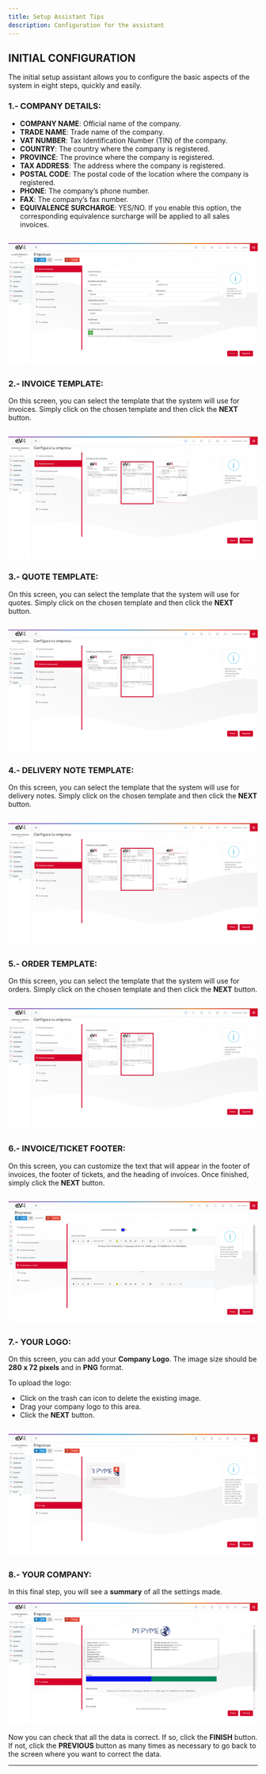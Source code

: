 ```yaml
---
title: Setup Assistant Tips
description: Configuration for the assistant
---
```


## INITIAL CONFIGURATION

The initial setup assistant allows you to configure the basic aspects of the system in eight steps, quickly and easily.

### 1.- COMPANY DETAILS:

- **COMPANY NAME**: Official name of the company.
- **TRADE NAME**: Trade name of the company.
- **VAT NUMBER**: Tax Identification Number (TIN) of the company.
- **COUNTRY**: The country where the company is registered.
- **PROVINCE**: The province where the company is registered.
- **TAX ADDRESS**: The address where the company is registered.
- **POSTAL CODE**: The postal code of the location where the company is registered.
- **PHONE**: The company’s phone number.
- **FAX**: The company’s fax number.
- **EQUIVALENCE SURCHARGE**: YES/NO. If you enable this option, the corresponding equivalence surcharge will be applied to all sales invoices.

![First Image](../../../../assets/primerpresupuestoimg/AsistenteConfiguracion01.png)
---

### 2.- INVOICE TEMPLATE:

On this screen, you can select the template that the system will use for invoices. Simply click on the chosen template and then click the **NEXT** button.

![](../../../../assets/primerpresupuestoimg/AsistenteConfiguracion02.png)
---

### 3.- QUOTE TEMPLATE:

On this screen, you can select the template that the system will use for quotes. Simply click on the chosen template and then click the **NEXT** button.

![](../../../../assets/primerpresupuestoimg/AsistenteConfiguracion03.png)
---

### 4.- DELIVERY NOTE TEMPLATE:

On this screen, you can select the template that the system will use for delivery notes. Simply click on the chosen template and then click the **NEXT** button.

![](../../../../assets/primerpresupuestoimg/AsistenteConfiguracion04.png)
---

### 5.- ORDER TEMPLATE:

On this screen, you can select the template that the system will use for orders. Simply click on the chosen template and then click the **NEXT** button.

![](../../../../assets/primerpresupuestoimg/AsistenteConfiguracion05.png)
---

### 6.- INVOICE/TICKET FOOTER:

On this screen, you can customize the text that will appear in the footer of invoices, the footer of tickets, and the heading of invoices. Once finished, simply click the **NEXT** button.

![](../../../../assets/primerpresupuestoimg/AsistenteConfiguracion10.png)
---

### 7.- YOUR LOGO:

On this screen, you can add your **Company Logo**. The image size should be **280 x 72 pixels** and in **PNG** format.

To upload the logo:
- Click on the trash can icon to delete the existing image.
- Drag your company logo to this area.
- Click the **NEXT** button.

![](../../../../assets/primerpresupuestoimg/AsistenteConfiguracion12.png)
---

### 8.- YOUR COMPANY:

In this final step, you will see a **summary** of all the settings made.

![](../../../../assets/primerpresupuestoimg/AsistenteConfiguracion14.png)

Now you can check that all the data is correct. If so, click the **FINISH** button. If not, click the **PREVIOUS** button as many times as necessary to go back to the screen where you want to correct the data.

---
